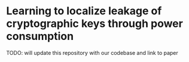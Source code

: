 # Learning to localize leakage of cryptographic keys through power consumption
TODO: will update this repository with our codebase and link to paper
